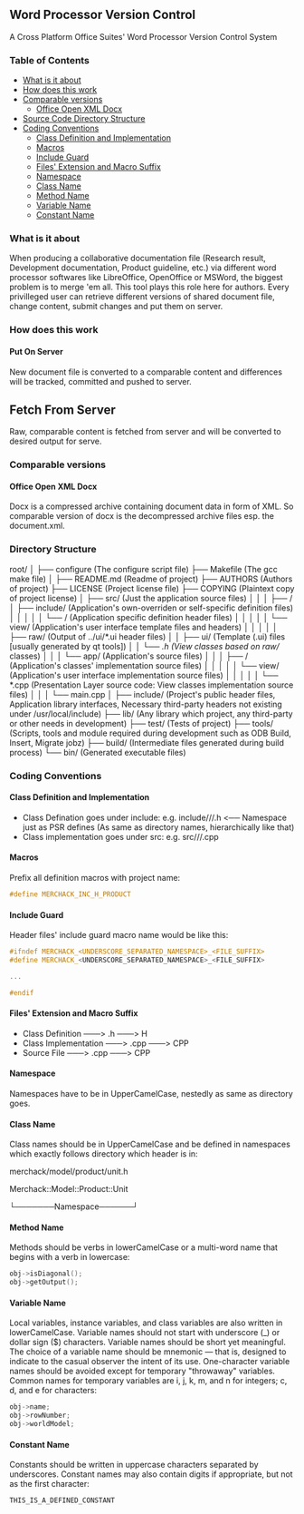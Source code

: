 ## Word Processor Version Control
A Cross Platform Office Suites' Word Processor Version Control System

### Table of Contents
* [What is it about](#what-is-it-about)
* [How does this work](#how-does-this-work)
* [Comparable versions](#comparable-versions)
	* [Office Open XML Docx](office-open-xml-docx)
* [Source Code Directory Structure](#source-code-directory-structure)
* [Coding Conventions](#coding-conventions)
    * [Class Definition and Implementation](#class-definition-and-implementation)
    * [Macros](#macros)
    * [Include Guard](#include-guard)
    * [Files' Extension and Macro Suffix](#files'-extension-and-macro-suffix)
    * [Namespace](#namespace)
    * [Class Name](#class-name)
    * [Method Name](#method-name)
    * [Variable Name](#variable-name)
    * [Constant Name](#constant-name)

### <a name="what-is-it-about"></a>What is it about
When producing a collaborative documentation file (Research result, Development documentation, Product guideline, etc.) via different word processor softwares like 
LibreOffice, OpenOffice or MSWord, the biggest problem is to merge 'em all. This tool plays this role here for authors. Every privilleged user can retrieve different 
versions of shared document file, change content, submit changes and put them on server.

### <a name="how-does-this-work"></a>How does this work
#### Put On Server
New document file is converted to a comparable content and differences will be tracked, committed and pushed to server.

## Fetch From Server
Raw, comparable content is fetched from server and will be converted to desired output for serve.

### <a name="comparable-versions"></a>Comparable versions
#### <a name="office-open-xml-docx"></a>Office Open XML Docx
Docx is a compressed archive containing document data in form of XML. So comparable version of docx is the decompressed archive files esp. the document.xml.


### <a name="directory-structure"></a>Directory Structure
root/
│
├── configure (The configure script file)
├── Makefile (The gcc make file)
│
├── README.md (Readme of project)
├── AUTHORS (Authors of project)
├── LICENSE (Project license file)
├── COPYING (Plaintext copy of project license)
│
├── src/ (Just the application source files)
│   │
│   ├── <Module Directories>/
│   ├── include/ (Application's own-overriden or self-specific definition files)
│   │   │
│   │   └── <App Namespace>/ (Application specific definition header files)
│   │       │
│   │       └── view/ (Application's user interface template files and headers)
│   │           │
│   │           ├── raw/ (Output of ../ui/*.ui header files)
│   │           ├── ui/ (Template (.ui) files [usually generated by qt tools])
│   │           └── *.h (View classes based on raw/* classes)
│   │
│   └── app/ (Application's source files)
│       │
│       ├── <App Namespace>/ (Application's classes' implementation source files)
│       │   │
│       │   └── view/ (Application's user interface implementation source files)
│       │       │
│       │       └── *.cpp (Presentation Layer source code: View classes implementation source files)
│       │
│       └── main.cpp
│
├── include/ (Project's public header files, Application library interfaces, Necessary third-party headers not existing under /usr/local/include)
├── lib/ (Any library which project, any third-party or other needs in development)
├── test/ (Tests of project)
├── tools/ (Scripts, tools and module required during development such as ODB Build, Insert, Migrate jobz)
├── build/ (Intermediate files generated during build process)
└── bin/ (Generated executable files)

### <a name="coding-conventions"></a>Coding Conventions
#### <a name="class-definition-and-implementation"></a>Class Definition and Implementation
* Class Defination goes under include:
  e.g.  include/<Project Name>/<Module Name>/<Class Name>.h <── Namespace just as PSR defines (As same as directory names, hierarchically like that)
* Class implementation goes under src:
  e.g.  src/<Project Name>/<Module Name>/<Class Name>.cpp

#### <a name="macros"></a>Macros
Prefix all definition macros with project name:
```cpp
#define MERCHACK_INC_H_PRODUCT
```

#### <a name="include-guard"></a>Include Guard
Header files' include guard macro name would be like this:
```cpp
#ifndef MERCHACK_<UNDERSCORE_SEPARATED_NAMESPACE>_<FILE_SUFFIX>
#define MERCHACK_<UNDERSCORE_SEPARATED_NAMESPACE>_<FILE_SUFFIX>

...

#endif
```

#### <a name="files'-extension-and-macro-suffix"></a>Files' Extension and Macro Suffix
* Class Definition	───> .h	    ───> H
* Class Implementation	───> .cpp   ───> CPP
* Source File		───> .cpp   ───> CPP

#### <a name="namespace"></a>Namespace
Namespaces have to be in UpperCamelCase, nestedly as same as directory goes.

#### <a name="class-name"></a>Class Name
Class names should be in UpperCamelCase and be defined in namespaces which exactly follows directory which header is in:

merchack/model/product/unit.h

Merchack::Model::Product::Unit

└───────Namespace──────┘

#### <a name="method-name"></a>Method Name
Methods should be verbs in lowerCamelCase or a multi-word name that begins with a verb in lowercase:
```cpp
obj->isDiagonal();
obj->getOutput();
```

#### <a name="variable-name"></a>Variable Name
Local variables, instance variables, and class variables are also written in lowerCamelCase. Variable names should not start with underscore (_) or dollar sign ($) characters.
Variable names should be short yet meaningful. The choice of a variable name should be mnemonic — that is, designed to indicate to the casual observer the intent of its use. One-character variable names should be avoided except for temporary "throwaway" variables. Common names for temporary variables are i, j, k, m, and n for integers; c, d, and e for characters:
```cpp
obj->name;
obj->rowNumber;
obj->worldModel;
```

#### <a name="constant-name"></a>Constant Name
Constants should be written in uppercase characters separated by underscores. Constant names may also contain digits if appropriate, but not as the first character:
```cpp
THIS_IS_A_DEFINED_CONSTANT
```
